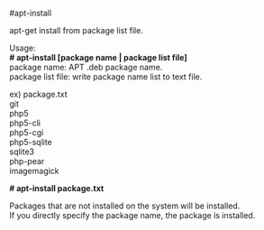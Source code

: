 #apt-install

apt-get install from package list file.  

Usage:  
**# apt-install [package name | package list file]**  
package name: APT .deb package name.  
package list file: write package name list to text file.
  
ex) package.txt  
git  
php5  
php5-cli  
php5-cgi  
php5-sqlite  
sqlite3  
php-pear  
imagemagick  
  
**# apt-install package.txt**  
  
Packages that are not installed on the system will be installed.  
If you directly specify the package name, the package is installed.  

